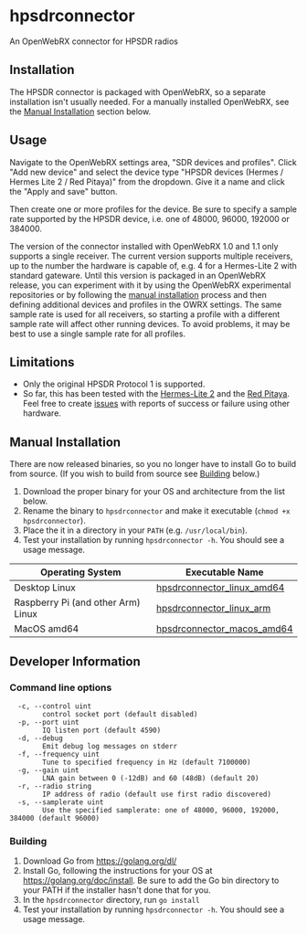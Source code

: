 # hpsdrconnector
An OpenWebRX connector for HPSDR radios

## Installation

The HPSDR connector is packaged with OpenWebRX, so a separate installation isn't usually needed. For a manually installed OpenWebRX, see the [Manual Installation](https://github.com/jancona/hpsdrconnector#manual-installation) section below.

## Usage
Navigate to the OpenWebRX settings area, "SDR devices and profiles". Click "Add new device" and select the device type "HPSDR devices (Hermes / Hermes Lite 2 / Red Pitaya)" from the dropdown. Give it a name and click the "Apply and save" button.

Then create one or more profiles for the device. Be sure to specify a sample rate supported by the HPSDR device, i.e. one of 48000, 96000, 192000 or 384000.

The version of the connector installed with OpenWebRX 1.0 and 1.1 only supports a single receiver. The current version supports multiple receivers, up to the number the hardware is capable of, e.g. 4 for a Hermes-Lite 2 with standard gateware. Until this version is packaged in an OpenWebRX release, you can experiment with it by using the OpenWebRX experimental repositories or by following the [manual installation](https://github.com/jancona/hpsdrconnector#manual-installation) process and then defining additional devices and profiles in the OWRX settings. The same sample rate is used for all receivers, so starting a profile with a different sample rate will affect other running devices. To avoid problems, it may be best to use a single sample rate for all profiles.

## Limitations
* Only the original HPSDR Protocol 1 is supported.
* So far, this has been tested with the [Hermes-Lite 2](https://github.com/softerhardware/Hermes-Lite2/wiki) and the [Red Pitaya](https://www.redpitaya.com/Catalog/p25/stemlab-125-14-sdr-kit?cat=a102). Feel free to create [issues](https://github.com/jancona/hpsdrconnector/issues) with reports of success or failure using other hardware.

## Manual Installation

There are now released binaries, so you no longer have to install Go to build from source. (If you wish to build from source see [Building](https://github.com/jancona/hpsdrconnector#building) below.)

1. Download the proper binary for your OS and architecture from the list below.
2. Rename the binary to `hpsdrconnector` and make it executable (`chmod +x hpsdrconnector`).
3. Place the it in a directory in your `PATH` (e.g. `/usr/local/bin`).
4. Test your installation by running `hpsdrconnector -h`. You should see a usage message.

| Operating System | Executable Name |
| ---------------- | --------------- |
| Desktop Linux | [hpsdrconnector_linux_amd64](https://github.com/jancona/hpsdrconnector/releases/latest/download/hpsdrconnector_linux_amd64) |
| Raspberry Pi (and other Arm) Linux | [hpsdrconnector_linux_arm](https://github.com/jancona/hpsdrconnector/releases/latest/download/hpsdrconnector_linux_arm) |
| MacOS amd64 | [hpsdrconnector_macos_amd64](https://github.com/jancona/hpsdrconnector/releases/latest/download/hpsdrconnector_macos_amd64) |

## Developer Information

### Command line options
```
  -c, --control uint
        control socket port (default disabled)
  -p, --port uint
        IQ listen port (default 4590)
  -d, --debug
        Emit debug log messages on stderr
  -f, --frequency uint
        Tune to specified frequency in Hz (default 7100000)
  -g, --gain uint
        LNA gain between 0 (-12dB) and 60 (48dB) (default 20)
  -r, --radio string
        IP address of radio (default use first radio discovered)
  -s, --samplerate uint
        Use the specified samplerate: one of 48000, 96000, 192000, 384000 (default 96000)
```

### Building
1. Download Go from https://golang.org/dl/
2. Install Go, following the instructions for your OS at https://golang.org/doc/install. Be sure to add the Go bin directory to your PATH if the installer hasn't done that for you.
3. In the `hpsdrconnector` directory, run `go install`
4. Test your installation by running `hpsdrconnector -h`. You should see a usage message.
